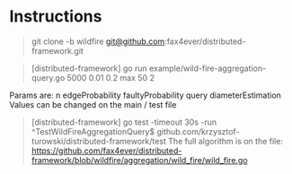 # Instructions

> git clone -b wildfire git@github.com:fax4ever/distributed-framework.git

> [distributed-framework] go run example/wild-fire-aggregation-query.go 5000 0.01 0.2 max 50 2

Params are: n  edgeProbability faultyProbability query diameterEstimation
Values can be changed on the main / test file

> [distributed-framework] go test -timeout 30s -run ^TestWildFireAggregationQuery$ github.com/krzysztof-turowski/distributed-framework/test
The full algorithm is on the file: https://github.com/fax4ever/distributed-framework/blob/wildfire/aggregation/wild_fire/wild_fire.go